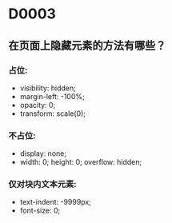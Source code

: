 # D0003

## 在页面上隐藏元素的方法有哪些？

### 占位:
* visibility: hidden;
* margin-left: -100%;
* opacity: 0;
* transform: scale(0);

### 不占位:
* display: none;
* width: 0; height: 0; overflow: hidden;

### 仅对块内文本元素:

* text-indent: -9999px;
* font-size: 0;



